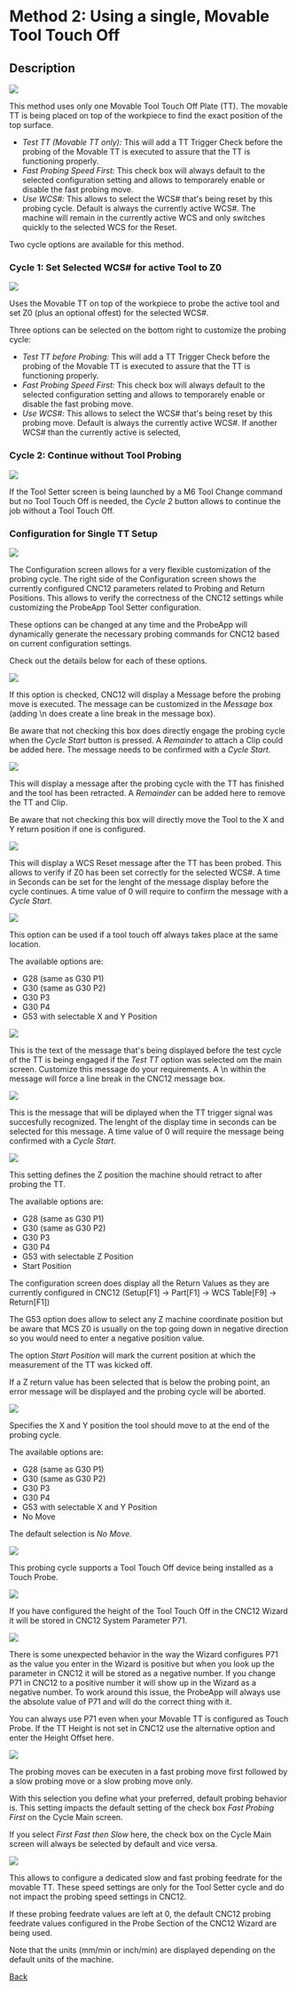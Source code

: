 # Method 2: Using a single, Movable Tool Touch Off

## Description

![](/images/pa067.PNG)

This method uses only one Movable Tool Touch Off Plate (TT). The movable TT is being placed on top of the workpiece to find the exact position of the top surface.

* *Test TT (Movable TT only):* This will add a TT Trigger Check before the probing of the Movable TT is executed to assure that the TT is functioning properly.
* *Fast Probing Speed First:* This check box will always default to the selected configuration setting and allows to temporarely enable or disable the fast probing move.
* *Use WCS#:* This allows to select the WCS# that's being reset by this probing cycle. Default is always the currently active WCS#. The machine will remain in the currently active WCS and only switches quickly to the selected WCS for the Reset. 

Two cycle options are available for this method. 


### Cycle 1: Set Selected WCS# for active Tool to Z0 

![](/images/pa088.PNG)

Uses the Movable TT on top of the workpiece to probe the active tool and set Z0 (plus an optional offest) for the selected WCS#.

Three options can be selected on the bottom right to customize the probing cycle:

* *Test TT before Probing:* This will add a TT Trigger Check before the probing of the Movable TT is executed to assure that the TT is functioning properly.
* *Fast Probing Speed First:* This check box will always default to the selected configuration setting and allows to temporarely enable or disable the fast probing move.
* *Use WCS#:* This allows to select the WCS# that's being reset by this probing move. Default is always the currently active WCS#. If another WCS# than the currently active is selected,  


### Cycle 2: Continue without Tool Probing 

![](/images/pa072.PNG)

If the Tool Setter screen is being launched by a M6 Tool Change command but no Tool Touch Off is needed, the *Cycle 2* button allows to continue the job without a Tool Touch Off.


### Configuration for Single TT Setup

![](/images/pa068.PNG)

The Configuration screen allows for a very flexible customization of the probing cycle. 
The right side of the Configuration screen shows the currently configured CNC12 parameters related to Probing and Return Positions.
This allows to verify the correctness of the CNC12 settings while customizing the ProbeApp Tool Setter configuration.

These options can be changed at any time and the ProbeApp will dynamically generate the necessary probing commands for CNC12 based on current configuration settings. 

Check out the details below for each of these options.

![](/images/pa089.PNG)

If this option is checked, CNC12 will display a Message before the probing move is executed. 
The message can be customized in the *Message* box (adding \n does create a line break in the message box). 

Be aware that not checking this box does directly engage the probing cycle when the *Cycle Start* button is pressed. 
A *Remainder* to attach a Clip could be added here. The message needs to be confirmed with a *Cycle Start*.

![](/images/pa090.PNG)

This will display a message after the probing cycle with the TT has finished and the tool has been retracted. 
A *Remainder* can be added here to remove the TT and Clip. 

Be aware that not checking this box will directly move the Tool to the X and Y return position if one is configured.

![](/images/pa091.PNG)

This will display a WCS Reset message after the TT has been probed. 
This allows to verify if Z0 has been set correctly for the selected WCS#. 
A time in Seconds can be set for the lenght of the message display before the cycle continues. 
A time value of 0 will require to confirm the message with a *Cycle Start*.

![](/images/pa092.PNG)

This option can be used if a tool touch off always takes place at the same location. 

The available options are:
* G28 (same as G30 P1)
* G30 (same as G30 P2)
* G30 P3
* G30 P4
* G53 with selectable X and Y Position

![](/images/pa093.PNG)

This is the text of the message that's being displayed before the test cycle of the TT is being engaged if the *Test TT* option was selected om the main screen.
Customize this message do your requirements. A \n within the message will force a line break in the CNC12 message box.

![](/images/pa094.PNG)

This is the message that will be diplayed when the TT trigger signal was succesfully recognized.
The lenght of the display time in seconds can be selected for this message. A time value of 0 will require the message being confirmed with a *Cycle Start*.

![](/images/pa095.PNG)

This setting defines the Z position the machine should retract to after probing the TT. 

The available options are:
* G28 (same as G30 P1)
* G30 (same as G30 P2)
* G30 P3
* G30 P4
* G53 with selectable Z Position
* Start Position 

The configuration screen does display all the Return Values as they are currently configured in CNC12 (Setup[F1] -> Part[F1] -> WCS Table[F9] -> Return[F1])

The G53 option does allow to select any Z machine coordinate position but be aware that MCS Z0 is usually on the top going down in negative direction so you would need to enter a negative position value.

The option *Start Position* will mark the current position at which the measurement of the TT was kicked off.

If a Z return value has been selected that is below the probing point, an error message will be displayed and the probing cycle will be aborted.

![](/images/pa096.PNG)

Specifies the X and Y position the tool should move to at the end of the probing cycle.

The available options are:
* G28 (same as G30 P1)
* G30 (same as G30 P2)
* G30 P3
* G30 P4
* G53 with selectable X and Y Position
* No Move

The default selection is *No Move*.
 
![](/images/pa097.PNG)

This probing cycle supports a Tool Touch Off device being installed as a Touch Probe. 

![](/images/pa085.PNG)

If you have configured the height of the Tool Touch Off in the CNC12 Wizard it will be stored in CNC12 System Parameter P71.

![](/images/pa087.PNG)

There is some unexpected behavior in the way the Wizard configures P71 as the value you enter in the Wizard is positive but when you look up the parameter in CNC12 it will be stored as a negative number.
If you change P71 in CNC12 to a positive number it will show up in the Wizard as a negative number. 
To work around this issue, the ProbeApp will always use the absolute value of P71 and will do the correct thing with it.

You can always use P71 even when your Movable TT is configured as Touch Probe. If the TT Height is not set in CNC12 use the alternative option and enter the Height Offset here.

![](/images/pa086.PNG)

The probing moves can be executen in a fast probing move first followed by a slow probing move or a slow probing move only.

With this selection you define what your preferred, default probing behavior is.
This setting impacts the default setting of the check box *Fast Probing First* on the Cycle Main screen.

If you select *First Fast then Slow* here, the check box on the Cycle Main screen will always be selected by default and vice versa.

![](/images/pa101.PNG)

This allows to configure a dedicated slow and fast probing feedrate for the movable TT.
These speed settings are only for the Tool Setter cycle and do not impact the probing speed settings in CNC12.

If these probing feedrate values are left at 0, the default CNC12 probing feedrate values configured in the Probe Section of the CNC12 Wizard are being used.

Note that the units (mm/min or inch/min) are displayed depending on the default units of the machine.



[Back](ToolSetter.md)

